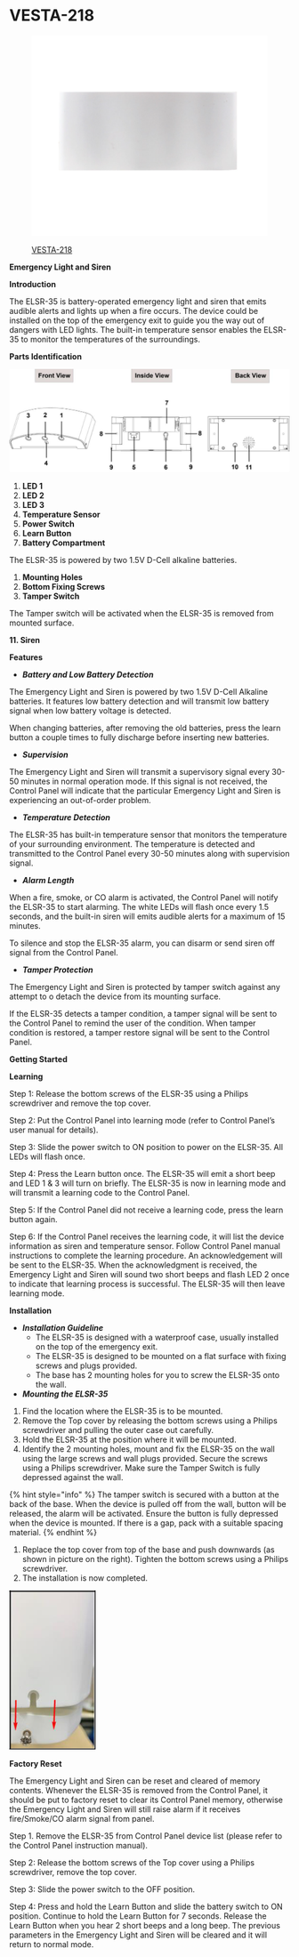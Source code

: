 # VESTA-218

<figure><img src=".gitbook/assets/image (127).png" alt=""><figcaption><p><a href="https://bydemes.com/es/productos/intrusion/alarma-vesta/sirenas-y-generador-de-humo/VESTA-218">VESTA-218</a></p></figcaption></figure>

**Emergency Light and Siren**

**Introduction**

The ELSR-35 is battery-operated emergency light and siren that emits audible alerts and lights up when a fire occurs. The device could be installed on the top of the emergency exit to guide you the way out of dangers with LED lights. The built-in temperature sensor enables the ELSR-35 to monitor the temperatures of the surroundings.

**Parts Identification**

![](<.gitbook/assets/0 (98).jpeg>)

1. **LED 1**
2. **LED 2**
3. **LED 3**
4. **Temperature Sensor**
5. **Power Switch**
6. **Learn Button**
7. **Battery Compartment**

The ELSR-35 is powered by two 1.5V D-Cell alkaline batteries.

1. **Mounting Holes**
2. **Bottom Fixing Screws**
3. **Tamper Switch**

The Tamper switch will be activated when the ELSR-35 is removed from mounted surface.

**11. Siren**

**Features**

* _**Battery and Low Battery Detection**_

The Emergency Light and Siren is powered by two 1.5V D-Cell Alkaline batteries. It features low battery detection and will transmit low battery signal when low battery voltage is detected.

When changing batteries, after removing the old batteries, press the learn button a couple times to fully discharge before inserting new batteries.

* _**Supervision**_

The Emergency Light and Siren will transmit a supervisory signal every 30-50 minutes in normal operation mode. If this signal is not received, the Control Panel will indicate that the particular Emergency Light and Siren is experiencing an out-of-order problem.

* _**Temperature Detection**_

The ELSR-35 has built-in temperature sensor that monitors the temperature of your surrounding environment. The temperature is detected and transmitted to the Control Panel every 30-50 minutes along with supervision signal.

* _**Alarm Length**_

When a fire, smoke, or CO alarm is activated, the Control Panel will notify the ELSR-35 to start alarming. The white LEDs will flash once every 1.5 seconds, and the built-in siren will emits audible alerts for a maximum of 15 minutes.

To silence and stop the ELSR-35 alarm, you can disarm or send siren off signal from the Control Panel.

* _**Tamper Protection**_

The Emergency Light and Siren is protected by tamper switch against any attempt to o detach the device from its mounting surface.

If the ELSR-35 detects a tamper condition, a tamper signal will be sent to the Control Panel to remind the user of the condition. When tamper condition is restored, a tamper restore signal will be sent to the Control Panel.

**Getting Started**

**Learning**

Step 1: Release the bottom screws of the ELSR-35 using a Philips screwdriver and remove the top cover.

Step 2: Put the Control Panel into learning mode (refer to Control Panel’s user manual for details).

Step 3: Slide the power switch to ON position to power on the ELSR-35. All LEDs will flash once.

Step 4: Press the Learn button once. The ELSR-35 will emit a short beep and LED 1 & 3 will turn on briefly. The ELSR-35 is now in learning mode and will transmit a learning code to the Control Panel.

Step 5: If the Control Panel did not receive a learning code, press the learn button again.

Step 6: If the Control Panel receives the learning code, it will list the device information as siren and temperature sensor. Follow Control Panel manual instructions to complete the learning procedure. An acknowledgement will be sent to the ELSR-35. When the acknowledgment is received, the Emergency Light and Siren will sound two short beeps and flash LED 2 once to indicate that learning process is successful. The ELSR-35 will then leave learning mode.

**Installation**

* _**Installation Guideline**_
  * The ELSR-35 is designed with a waterproof case, usually installed on the top of the emergency exit.
  * The ELSR-35 is designed to be mounted on a flat surface with fixing screws and plugs provided.
  * The base has 2 mounting holes for you to screw the ELSR-35 onto the wall.
* _**Mounting the ELSR-35**_

1. Find the location where the ELSR-35 is to be mounted.
2. Remove the Top cover by releasing the bottom screws using a Philips screwdriver and pulling the outer case out carefully.
3. Hold the ELSR-35 at the position where it will be mounted.
4. Identify the 2 mounting holes, mount and fix the ELSR-35 on the wall using the large screws and wall plugs provided. Secure the screws using a Philips screwdriver. Make sure the Tamper Switch is fully depressed against the wall.

{% hint style="info" %}
The tamper switch is secured with a button at the back of the base. When the device is pulled off from the wall, button will be released, the alarm will be activated. Ensure the button is fully depressed when the device is mounted. If there is a gap, pack with a suitable spacing material.
{% endhint %}

1. Replace the top cover from top of the base and push downwards (as shown in picture on the right). Tighten the bottom screws using a Philips screwdriver.
2. The installation is now completed.

![](<.gitbook/assets/9 (59).png>)

**Factory Reset**

The Emergency Light and Siren can be reset and cleared of memory contents. Whenever the ELSR-35 is removed from the Control Panel, it should be put to factory reset to clear its Control Panel memory, otherwise the Emergency Light and Siren will still raise alarm if it receives fire/Smoke/CO alarm signal from panel.

Step 1. Remove the ELSR-35 from Control Panel device list (please refer to the Control Panel instruction manual).

Step 2: Release the bottom screws of the Top cover using a Philips screwdriver, remove the top cover.

Step 3: Slide the power switch to the OFF position.

Step 4: Press and hold the Learn Button and slide the battery switch to ON position. Continue to hold the Learn Button for 7 seconds. Release the Learn Button when you hear 2 short beeps and a long beep. The previous parameters in the Emergency Light and Siren will be cleared and it will return to normal mode.
